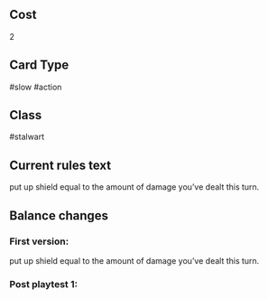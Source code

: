 ## Cost
2
## Card Type
#slow #action 
## Class
#stalwart 
## Current rules text
put up shield equal to the amount of damage you’ve dealt this turn.
## Balance changes
### First version:
put up shield equal to the amount of damage you’ve dealt this turn.
### Post playtest 1:
